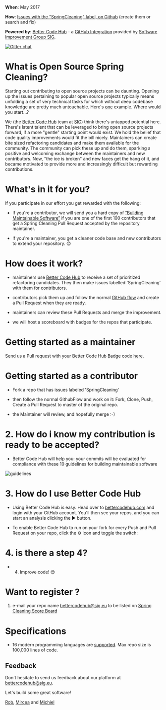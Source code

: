 **When**: May 2017

**How**: [Issues with the "SpringCleaning" label, on Github](https://github.com/issues?utf8=✓&q=is%3Aopen+label%3Aspringcleaning) (create them or search and fix)

**Powered by**: [Better Code Hub](https://bettercodehub.com) - a [GitHub Integration](https://github.com/integrations/better-code-hub) provided by [Software Improvement Group SIG](https://www.sig.eu).

[![Gitter chat](https://badges.gitter.im/gitterHQ/gitter.png)](https://gitter.im/OpenSourceSpringCleaning/Lobby)

# What is Open Source Spring Cleaning?

Starting out contributing to open source projects can be daunting. Opening up the issues pertaining to popular open source projects typically means unfolding a set of very technical tasks for which without deep codebase knowledge are pretty much untouchable. Here's [one](https://github.com/ReactiveX/RxJava/issues) example. Where would you start...? 

We (the [Better Code Hub](https://bettercodehub.com) team at [SIG](https://www.sig.eu)) think there's untapped potential here. There's latent talent that can be leveraged to bring open source projects forward, if a more "gentle" starting point would exist. We hold the belief that code quality improvements would fit the bill nicely. Maintainers can create bite sized refactoring candidates and make them available for the community. The community can pick these up and do them, sparking a positive and welcoming exchange between the maintainers and new contributors. Now, "the ice is broken" and new faces get the hang of it, and became motivated to provide more and increasingly difficult but rewarding contributions. 

# What's in it for you? 

If you participate in our effort you get rewarded with the following: 

* If you're a contributor, we will send you a hard copy of [“Building Maintainable Software”](http://shop.oreilly.com/product/0636920049159.do) if you are one of the first 100 contributors that get a Spring Cleaning Pull Request accepted by the repository maintainer.

* If you're a maintainer, you get a cleaner code base and new contributors to extend your repository. 😊 

# How does it work?

* maintainers use [Better Code Hub](https://bettercodehub.com) to receive a set of prioritized refactoring candidates. They then make   issues labelled 'SpringCleaning' with them for contributors. 

* contributors pick them up and follow the normal [GitHub flow](https://guides.github.com/introduction/flow/) and create a Pull Request when they are ready.

* maintainers can review these Pull Requests and merge the improvement.

* we will host a scoreboard with badges for the repos that participate. 

# Getting started as a maintainer

Send us a Pull request with your Better Code Hub Badge code [here](https://github.com/OpenSourceSpringCleaning/OpenSourceSpringCleaning.github.io/blob/master/SpringCleaningScoreBoard.md).

# Getting started as a contributor

* Fork a repo that has issues labeled 'SpringCleaning'

* then follow the normal GithubFlow and work on it: Fork, Clone, Push, Create a Pull Request to master of the original repo. 

* the Maintainer will review, and hopefully merge :-)

# 2. How do i know my contribution is ready to be accepted? 

* Better Code Hub will help you: your commits will be evaluated for compliance with these 10 guidelines for building maintainable software

![guidelines](https://cdn-images-1.medium.com/max/720/1*TS-ZTeI7sQS7dy_AlMqSXQ.png "The 10 guidelines")

# 3. How do I use Better Code Hub

* Using Better Code Hub is easy. Head over to [bettercodehub.com](https://bettercodehub.com) and login with your GitHub account. You'll then see your repos, and you can start an analysis clicking the ▶️ button. 

* To enable Better Code Hub to run on your fork for every Push and Pull Request on your repo, click the ⚙ icon and toggle the switch:

# 4. is there a step 4?

* 4. Improve code! 😊



# Want to register ?

1. e-mail your repo name [bettercodehub@sig.eu](mailto:bettercodehub@sig.eu) to be listed on  [Spring Cleaning Score Board](https://github.com/OpenSourceSpringCleaning/OpenSourceSpringCleaning.github.io/blob/master/SpringCleaningScoreBoard.md)



# Specifications 

* 16 modern programming languages are [supported](https://bettercodehub.com/docs/configuration-manual). Max repo size is 100,000 lines of code.


## Feedback 

Don't hesitate to send us feedback about our platform at bettercodehub@sig.eu. 

Let's build some great software!

[Rob](https://github.com/robvanderleek), [Mircea](https://github.com/mcadariu) and [Michiel](https://github.com/michielcuijpers)

